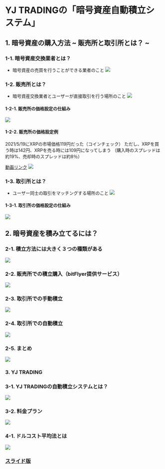 # YJ TRADINGの「暗号資産自動積立システム」

## 1. 暗号資産の購入方法 ~ 販売所と取引所とは？ ~

### 1-1. 暗号資産交換業者とは？
- 暗号資産の売買を行うことができる業者のこと
![](../sd/11.png)

### 1-2. 販売所とは？
- 暗号資産交換業者とユーザーが直接取引を行う場所のこと
![](../sd/12.png)

#### 1-2-1. 販売所の価格設定の仕組み
![](../sd/13.png)

#### 1-2-2. 販売所の価格設定例
2021/5/19にXRPの市場価格119円だった（コインチェック）
ただし、XRPを買う時は142円、XRPを売る時には109円になってしまう
（購入時のスプレッドは約19%、売却時のスプレッドは約8％）

[動画リンク](https://www.youtube.com/watch?v=99hzT0RrZE0)
![](../sd/14.png)

### 1-3. 取引所とは？
- ユーザー同士の取引をマッチングする場所のこと
![](../sd/15.png)

#### 1-3-1. 取引所の価格設定の仕組み
![](../sd/16.png)

## 2. 暗号資産を積み立てるには？

### 2-1. 積立方法には大きく３つの種類がある
![](../sd/17.png)

### 2-2. 販売所での積立購入（bitFlyer提供サービス）
![](../sd/18.png)

### 2-3. 取引所での手動積立
![](../sd/19.png)

### 2-4. 取引所での自動積立
![](../sd/20.png)

### 2-5. まとめ
![](../sd/21.png)

### 3. YJ TRADING

### 3-1. YJ TRADINGの自動積立システムとは？
![](../sd/23.png)

### 3-2. 料金プラン
![](../sd/24.png)


### 4-1. ドルコスト平均法とは
![](../sd/22.png)

### [スライド版](https://docs.google.com/presentation/d/1Olq-7pcgQjeyCzpd7w6y2rgKMqVwQzVXyDjqFrOoOGE/edit?usp=sharing)